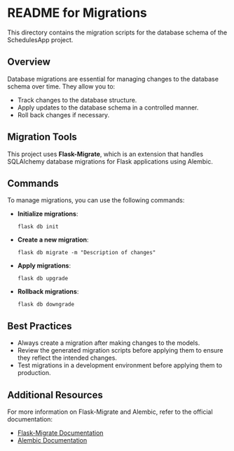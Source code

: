 # README for Migrations

This directory contains the migration scripts for the database schema of the SchedulesApp project. 

## Overview

Database migrations are essential for managing changes to the database schema over time. They allow you to:

- Track changes to the database structure.
- Apply updates to the database schema in a controlled manner.
- Roll back changes if necessary.

## Migration Tools

This project uses **Flask-Migrate**, which is an extension that handles SQLAlchemy database migrations for Flask applications using Alembic. 

## Commands

To manage migrations, you can use the following commands:

- **Initialize migrations**: 
  ```
  flask db init
  ```

- **Create a new migration**: 
  ```
  flask db migrate -m "Description of changes"
  ```

- **Apply migrations**: 
  ```
  flask db upgrade
  ```

- **Rollback migrations**: 
  ```
  flask db downgrade
  ```

## Best Practices

- Always create a migration after making changes to the models.
- Review the generated migration scripts before applying them to ensure they reflect the intended changes.
- Test migrations in a development environment before applying them to production.

## Additional Resources

For more information on Flask-Migrate and Alembic, refer to the official documentation:

- [Flask-Migrate Documentation](https://flask-migrate.readthedocs.io/en/latest/)
- [Alembic Documentation](https://alembic.sqlalchemy.org/en/latest/)